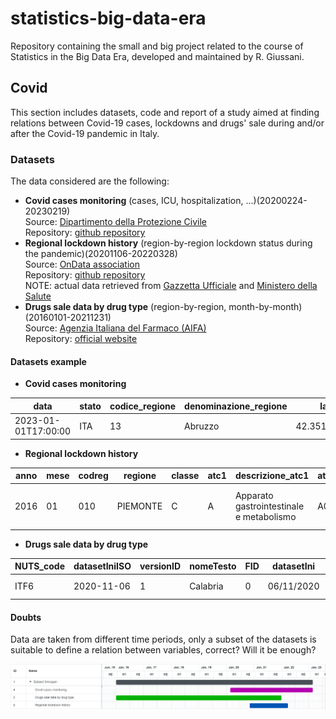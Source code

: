 # statistics-big-data-era

Repository containing the small and big project related to the course of Statistics in the Big Data Era, developed and maintained by R. Giussani.

## Covid

This section includes datasets, code and report of a study aimed at finding relations between Covid-19 cases, lockdowns and drugs' sale during and/or after the Covid-19 pandemic in Italy.

### Datasets 
The data considered are the following:
- **Covid cases monitoring** (cases, ICU, hospitalization, ...)(20200224-20230219)<br />
Source: [Dipartimento della Protezione Civile](https://emergenze.protezionecivile.gov.it/en/health/coron20200224-20230219avirus)<br />
Repository: [github repository](https://github.com/pcm-dpc/COVID-19)
- **Regional lockdown history** (region-by-region lockdown status during the pandemic)(20201106-20220328)<br />
Source: [OnData association](https://www.ondata.it/)<br />
Repository: [github repository](https://github.com/ondata/covid19italia/blob/master/webservices/COVID-19Aree/processing/areeStorico.csv)<br />
NOTE: actual data retrieved from [Gazzetta Ufficiale](https://www.gazzettaufficiale.it/) and [Ministero della Salute](https://www.trovanorme.salute.gov.it/) 
- **Drugs sale data by drug type** (region-by-region, month-by-month)(20160101-20211231)<br />
Source: [Agenzia Italiana del Farmaco (AIFA)](https://www.aifa.gov.it/web/guest)<br />
Repository: [official website](https://www.aifa.gov.it/web/guest/spesa-e-consumo-relativi-al-flusso-della-farmaceutica-convenzionata-e-degli-acquisti-diretti)

#### Datasets example
- **Covid cases monitoring**

|data|stato|codice_regione|denominazione_regione|lat|long|ricoverati_con_sintomi|terapia_intensiva|totale_ospedalizzati|isolamento_domiciliare|totale_positivi|variazione_totale_positivi|nuovi_positivi|dimessi_guariti|deceduti|casi_da_sospetto_diagnostico|casi_da_screening|totale_casi|tamponi|casi_testati|note|ingressi_terapia_intensiva|note_test|note_casi|totale_positivi_test_molecolare|totale_positivi_test_antigenico_rapido|tamponi_test_molecolare|tamponi_test_antigenico_rapido|codice_nuts_1|codice_nuts_2|
|---|---|---|---|---|---|---|---|---|---|---|---|---|---|---|---|---|---|---|---|---|---|---|---|---|---|---|---|---|---|
|2023-01-01T17:00:00|ITA|13|Abruzzo|42.35122196|13.39843823|241|11|252|15874|16126|379|536|617497|3831|637454||7283064|1354465|||0|||241385|396069|2559894|4723170|ITF|ITF1|

- **Regional lockdown history**

|anno|mese|codreg|regione|classe|atc1|descrizione_atc1|atc2|descrizione_atc2|atc3|descrizione_atc3|atc4|descrizione_atc4|numero_confezioni_traccia|spesa_flusso_tracciabilita|numero_confezioni_convenzionata|spesa_convenzionata|
|---|---|---|---|---|---|---|---|---|---|---|---|---|---|---|---|---|
|2016|01|010|PIEMONTE|C|A|Apparato gastrointestinale e metabolismo|A01|Stomatologici|A01A|Stomatologici|A01AA|Sostanze impiegate per la profilassi della carie|2|13.42|

- **Drugs sale data by drug type**

|NUTS_code|datasetIniISO|versionID|nomeTesto|FID|datasetIni|datasetFin|designIniz|designFine|nomeAutCom|legNomeBre|legData|legLink|legSpecRif|legLivello|legGU_Link|zona|datasetFinISO|NUTS_level|
|---|---|---|---|---|---|---|---|---|---|---|---|---|---|---|---|---|---|---|
|ITF6|2020-11-06|1|Calabria|0|06/11/2020|20/11/2020|1604620800000|20/11/2020|Ministero della Salute|Ordinanza 04/11/2020|1604448000000|https://www.trovanorme.salute.gov.it/norme/dettaglioAtto?id=77054|art.3|regionale|https://www.gazzettaufficiale.it/eli/id/2020/11/05/20A06144/sg|rossa|2020-11-20|2|

#### Doubts 
Data are taken from different time periods, only a subset of the datasets is suitable to define a relation between variables, correct? Will it be enough?

![alt text](https://github.com/wilwal23/statistics-big-data-era/blob/main/datasets-timespan.png?raw=true)
